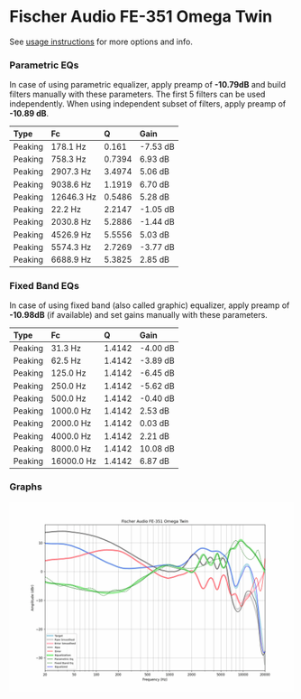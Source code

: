 # Fischer Audio FE-351 Omega Twin
See [usage instructions](https://github.com/jaakkopasanen/AutoEq#usage) for more options and info.

### Parametric EQs
In case of using parametric equalizer, apply preamp of **-10.79dB** and build filters manually
with these parameters. The first 5 filters can be used independently.
When using independent subset of filters, apply preamp of **-10.89 dB**.

| Type    | Fc         |      Q | Gain     |
|:--------|:-----------|:-------|:---------|
| Peaking | 178.1 Hz   | 0.161  | -7.53 dB |
| Peaking | 758.3 Hz   | 0.7394 | 6.93 dB  |
| Peaking | 2907.3 Hz  | 3.4974 | 5.06 dB  |
| Peaking | 9038.6 Hz  | 1.1919 | 6.70 dB  |
| Peaking | 12646.3 Hz | 0.5486 | 5.28 dB  |
| Peaking | 22.2 Hz    | 2.2147 | -1.05 dB |
| Peaking | 2030.8 Hz  | 5.2886 | -1.44 dB |
| Peaking | 4526.9 Hz  | 5.5556 | 5.03 dB  |
| Peaking | 5574.3 Hz  | 2.7269 | -3.77 dB |
| Peaking | 6688.9 Hz  | 5.3825 | 2.85 dB  |

### Fixed Band EQs
In case of using fixed band (also called graphic) equalizer, apply preamp of **-10.98dB**
(if available) and set gains manually with these parameters.

| Type    | Fc         |      Q | Gain     |
|:--------|:-----------|:-------|:---------|
| Peaking | 31.3 Hz    | 1.4142 | -4.00 dB |
| Peaking | 62.5 Hz    | 1.4142 | -3.89 dB |
| Peaking | 125.0 Hz   | 1.4142 | -6.45 dB |
| Peaking | 250.0 Hz   | 1.4142 | -5.62 dB |
| Peaking | 500.0 Hz   | 1.4142 | -0.40 dB |
| Peaking | 1000.0 Hz  | 1.4142 | 2.53 dB  |
| Peaking | 2000.0 Hz  | 1.4142 | 0.03 dB  |
| Peaking | 4000.0 Hz  | 1.4142 | 2.21 dB  |
| Peaking | 8000.0 Hz  | 1.4142 | 10.08 dB |
| Peaking | 16000.0 Hz | 1.4142 | 6.87 dB  |

### Graphs
![](./Fischer%20Audio%20FE-351%20Omega%20Twin.png)
